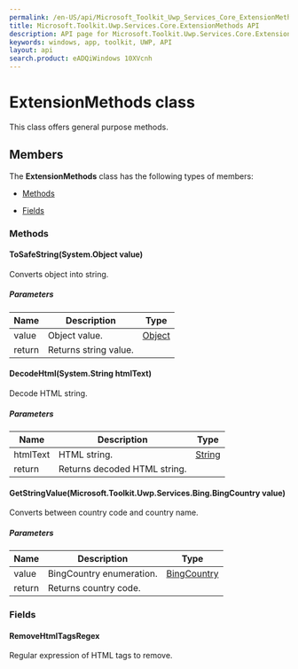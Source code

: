 ```yaml
---
permalink: /en-US/api/Microsoft_Toolkit_Uwp_Services_Core_ExtensionMethods.htm
title: Microsoft.Toolkit.Uwp.Services.Core.ExtensionMethods API 
description: API page for Microsoft.Toolkit.Uwp.Services.Core.ExtensionMethods
keywords: windows, app, toolkit, UWP, API
layout: api
search.product: eADQiWindows 10XVcnh
---
```



# ExtensionMethods class

This class offers general purpose methods.

## Members

The **ExtensionMethods** class has the following types of members:

* [Methods](#Methods)

* [Fields](#Fields)

### Methods

#### ToSafeString(System.Object value)

Converts object into string.

##### Parameters



| Name | Description | Type || --- | --- | --- || value | Object value. | [Object](https://msdn.microsoft.com/library/windows/apps/System.Object) || return |Returns string value. |


#### DecodeHtml(System.String htmlText)

Decode HTML string.

##### Parameters



| Name | Description | Type || --- | --- | --- || htmlText | HTML string. | [String](https://msdn.microsoft.com/library/windows/apps/System.String) || return |Returns decoded HTML string. |


#### GetStringValue(Microsoft.Toolkit.Uwp.Services.Bing.BingCountry value)

Converts between country code and country name.

##### Parameters



| Name | Description | Type || --- | --- | --- || value | BingCountry enumeration. | [BingCountry](Microsoft_Toolkit_Uwp_Services_Bing_BingCountry.htm) || return |Returns country code. |


### Fields

#### RemoveHtmlTagsRegex

Regular expression of HTML tags to remove.


